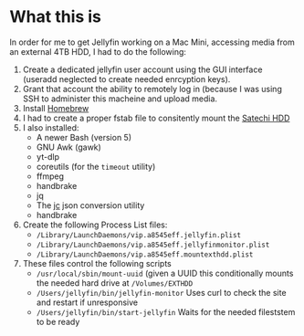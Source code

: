 # What this is

In order for me to get Jellyfin working on a Mac Mini, accessing media from an external 4TB HDD, I had to do the following:

1. Create a dedicated jellyfin user account using the GUI interface (useradd neglected to create needed enrcyption keys).
2. Grant that account the ability to remotely log in (because I was using SSH to administer this macheine and upload media.
3. Install [Homebrew](https://brew.sh/)
4. I had to create a proper fstab file to consitently mount the [Satechi HDD](https://satechi.net/products/stand-hub-for-mac-mini-with-ssd-enclosure)
5. I also installed:
     - A newer Bash (version 5)
     - GNU Awk (gawk)
     - yt-dlp
     - coreutils (for the `timeout` utility)
     - ffmpeg
     - handbrake
     - jq
     - The [jc](https://github.com/kellyjonbrazil/jc) json conversion utility
     - handbrake
6. Create the following Process List files:
     - `/Library/LaunchDaemons/vip.a8545eff.jellyfin.plist`
     - `/Library/LaunchDaemons/vip.a8545eff.jellyfinmonitor.plist`
     - `/Library/LaunchDaemons/vip.a8545eff.mountexthdd.plist`
7. These files control the following scripts
     - `/usr/local/sbin/mount-uuid` (given a UUID this conditionally mounts the needed hard drive at `/Volumes/EXTHDD` 
     - `/Users/jellyfin/bin/jellyfin-monitor` Uses curl to check the site and restart if unresponsive
     - `/Users/jellyfin/bin/start-jellyfin` Waits for the needed fileststem to be ready
  
